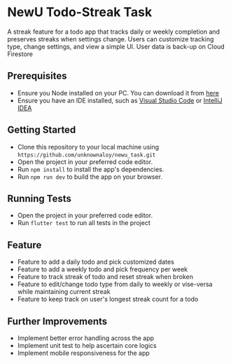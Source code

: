 # NewU Todo-Streak Task

A streak feature for a todo app that tracks daily or weekly completion and preserves streaks when settings change. Users can customize tracking type, change settings, and view a simple UI. User data is back-up on Cloud Firestore

## Prerequisites

- Ensure you Node installed on your PC. You can download it from [here](https://nodejs.org/en/download/current)
- Ensure you have an IDE installed, such as [Visual Studio Code](https://code.visualstudio.com/download) or [IntelliJ IDEA](https://www.jetbrains.com/idea/download/)

## Getting Started

- Clone this repository to your local machine using `https://github.com/unknownaloy/newu_task.git`
- Open the project in your preferred code editor.
- Run `npm install` to install the app's dependencies.
- Run `npm run dev` to build the app on your browser.

## Running Tests

- Open the project in your preferred code editor.
- Run `flutter test` to run all tests in the project

## Feature

- Feature to add a daily todo and pick customized dates
- Feature to add a weekly todo and pick frequency per week
- Feature to track streak of todo and reset streak when broken
- Feature to edit/change todo type from daily to weekly or vise-versa while maintaining current streak
- Feature to keep track on user's longest streak count for a todo

## Further Improvements

- Implement better error handling across the app
- Implement unit test to help ascertain core logics
- Implement mobile responsiveness for the app